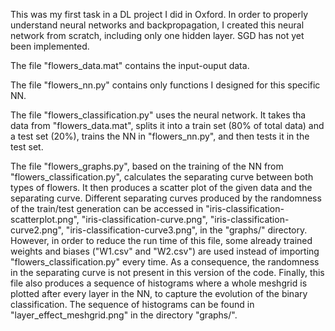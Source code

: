 This was my first task in a DL project I did in Oxford. In order to properly understand neural networks and backpropagation, I created this neural network from scratch, including only one hidden layer. SGD has not yet been implemented.

The file "flowers_data.mat" contains the input-ouput data.

The file "flowers_nn.py" contains only functions I designed for this specific NN.

The file "flowers_classification.py" uses the neural network. It takes tha data from "flowers_data.mat", splits it into a train set (80% of total data) and a test set (20%), trains the NN in "flowers_nn.py", and then tests it in the test set.

The file "flowers_graphs.py", based on the training of the NN from "flowers_classification.py", calculates the separating curve between both types of flowers. It then produces a scatter plot of the given data and the separating curve. Different separating curves produced by the randomness of the train/test generation can be accessed in "iris-classification-scatterplot.png", "iris-classification-curve.png", "iris-classification-curve2.png", "iris-classification-curve3.png", in the "graphs/" directory.
However, in order to reduce the run time of this file, some already trained weights and biases ("W1.csv" and "W2.csv") are used instead of importing "flowers_classification.py" every time. As a consequence, the randomness in the separating curve is not present in this version of the code. Finally, this file also produces a sequence of histograms where a whole meshgrid is plotted after every layer in the NN, to capture the evolution of the binary classification. The sequence of histograms can be found in "layer_effect_meshgrid.png" in the directory "graphs/".
